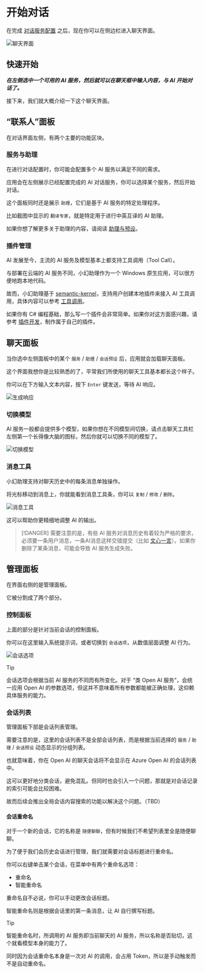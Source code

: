 # 开始对话

在完成 [对话服务配置](./chat-config) 之后，现在你可以在侧边栏进入聊天界面。

![聊天界面](./assets/zh/chat-overview-clean.png)

## 快速开始

***在左侧选中一个可用的 AI 服务，然后就可以在聊天框中输入内容，与 AI 开始对话了。***

接下来，我们就大概介绍一下这个聊天界面。

## “联系人”面板

在对话界面左侧，有两个主要的功能区块。

### 服务与助理

在进行对话配置时，你可能会配置多个 AI 服务以满足不同的需求。

应用会在左侧展示已经配置完成的 AI 对话服务，你可以选择某个服务，然后开始对话。

这个面板同时还是展示 `助理`，它们是基于 AI 服务的特定处理程序。

比如截图中显示的 `翻译专家`，就是特定用于进行中英互译的 AI 助理。

如果你想了解更多关于助理的内容，请阅读 [助理与预设](./agent-preset)。

### 插件管理

AI 发展至今，主流的 AI 服务及模型基本上都支持工具调用（Tool Call）。

与部署在云端的 AI 服务不同，小幻助理作为一个 Windows 原生应用，可以很方便地跑本地代码。

故而，小幻助理基于 [semantic-kernel](https://github.com/Microsoft/semantic-kernel)，支持用户创建本地插件来接入 AI 工具调用，具体内容可以参考 [工具调用](./chat-tools)。

如果你有 C# 编程基础，那么写一个插件会非常简单。如果你对这方面感兴趣，请参考 [插件开发](./tool-dev)，制作属于自己的插件。

## 聊天面板

当你选中左侧面板中的某个 `服务` / `助理` / `会话预设` 后，应用就会加载聊天面板。

这个界面我想你是比较熟悉的了，平常我们所使用的聊天工具基本都长这个样子。

你可以在下方输入文本内容，按下 `Enter` 键发送，等待 AI 响应。

<div style="max-width:400px">

![生成响应](./assets/zh/chat-generating.png)

</div>

### 切换模型

AI 服务一般都会提供多个模型，如果你想在不同模型间切换，请点击聊天工具栏左侧第一个长得像大脑的图标，然后你就可以切换不同的模型了。

<div style="max-width:300px">

![切换模型](./assets/zh/chat-switch-model.png)

</div>

### 消息工具

小幻助理支持对聊天历史中的每条消息单独操作。

将光标移动到消息上，你就能看到消息工具条，你可以 `复制` / `修改` / `删除`。

<div style="max-width:240px">

![消息工具](./assets/zh/chat-message-tool.png)

</div>

这可以帮助你更精细地调整 AI 的输出。

> [!DANGER]
> 需要注意的是，有些 AI 服务对消息历史有着较为严格的要求，必须要一条用户消息，一条AI消息这样交错提交（比如 [文心一言](https://cloud.baidu.com/doc/WENXINWORKSHOP/s/clntwmv7t#body%E5%8F%82%E6%95%B0)）。如果你删除了某条消息，可能会导致 AI 服务生成失败。

## 管理面板

在界面右侧的是管理面板。

它被分割成了两个部分。

### 控制面板

上面的部分是针对当前会话的控制面板。

你可以在这里输入系统提示词，或者切换到 `会话选项`，从数值层面调整 AI 行为。

<div style="max-width:300px">

![会话选项](./assets/zh/chat-session-options.png)

</div>

> [!TIP]
> 会话选项会根据当前 AI 服务的不同而有所变化。对于 “类 Open AI 服务”，会统一应用 Open AI 的参数选项，但这并不意味着所有参数都能被正确处理，这仰赖具体服务的能力。

### 会话列表

管理面板下部是会话列表管理。

需要注意的是，这里的会话列表不是全部会话列表，而是根据当前选择的 `服务` / `助理` / `会话预设` 动态显示的分组列表。

也就意味着，你在 Open AI 的聊天会话将不会显示在 Azure Open AI 的会话列表中。

这可以更好地分类会话，避免混乱。但同时也会引入一个问题，那就是对会话记录的索引可能会比较困难。

故而后续会推出全局会话内容搜索的功能以解决这个问题。（TBD）

#### 会话重命名

对于一个新的会话，它的名称是 `随便聊聊`，但有时候我们不希望列表里全是随便聊聊。

为了便于我们会历史会话进行管理，我们就需要对会话标题进行重命名。

你可以右键单击某个会话，在菜单中有两个重命名选项：

- 重命名
- 智能重命名

重命名自不必说，你可以手动更改会话标题。

智能重命名则是根据会话里的第一条消息，让 AI 自行撰写标题。

> [!TIP]
> 智能重命名时，所调用的 AI 服务即当前聊天的 AI 服务，所以名称是否贴切，这个就看模型本身的能力了。
>
> 同时因为会话重命名本身是一次对 AI 的调用，会占用 Token，所以是手动触发而不是自动重命名。